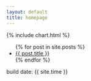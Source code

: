 ```yaml
---
layout: default
title: homepage
---
```


{% include chart.html %}

<ul>
  {% for post in site.posts %}
    <li>
      <a href="{{ post.url }}">{{ post.title }}</a>
    </li>
  {% endfor %}
</ul>

build date: {{ site.time }}
